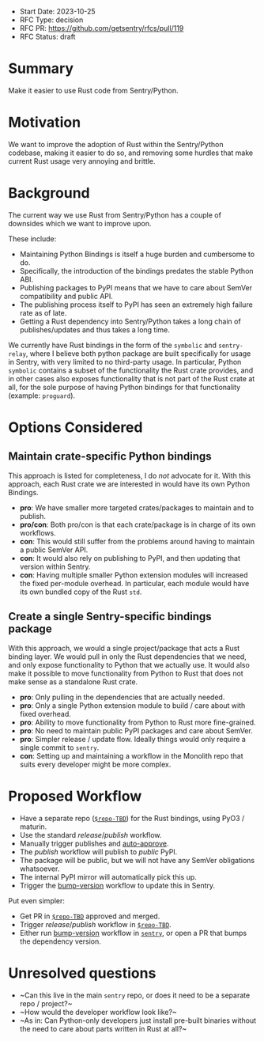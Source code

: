- Start Date: 2023-10-25
- RFC Type: decision
- RFC PR: https://github.com/getsentry/rfcs/pull/119
- RFC Status: draft

# Summary

Make it easier to use Rust code from Sentry/Python.

# Motivation

We want to improve the adoption of Rust within the Sentry/Python codebase, making it easier to do so,
and removing some hurdles that make current Rust usage very annoying and brittle.

# Background

The current way we use Rust from Sentry/Python has a couple of downsides which we want to improve upon.

These include:

- Maintaining Python Bindings is itself a huge burden and cumbersome to do.
- Specifically, the introduction of the bindings predates the stable Python ABI.
- Publishing packages to PyPI means that we have to care about SemVer compatibility and public API.
- The publishing process itself to PyPI has seen an extremely high failure rate as of late.
- Getting a Rust dependency into Sentry/Python takes a long chain of publishes/updates and thus takes a long time.

We currently have Rust bindings in the form of the `symbolic` and `sentry-relay`,
where I believe both python package are built specifically for usage in Sentry, with very limited to no third-party usage.
In particular, Python `symbolic` contains a subset of the functionality the Rust crate provides,
and in other cases also exposes functionality that is not part of the Rust crate at all,
for the sole purpose of having Python bindings for that functionality (example: `proguard`).

# Options Considered

## Maintain crate-specific Python bindings

This approach is listed for completeness, I do _not_ advocate for it.
With this approach, each Rust crate we are interested in would have its own Python Bindings.

- **pro**: We have smaller more targeted crates/packages to maintain and to publish.
- **pro/con**: Both pro/con is that each crate/package is in charge of its own workflows.
- **con**: This would still suffer from the problems around having to maintain a public SemVer API.
- **con**: It would also rely on publishing to PyPI, and then updating that version within Sentry.
- **con**: Having multiple smaller Python extension modules will increased the fixed per-module overhead.
  In particular, each module would have its own bundled copy of the Rust `std`.

## Create a single Sentry-specific bindings package

With this approach, we would a single project/package that acts a Rust binding layer.
We would pull in only the Rust dependencies that we need, and only expose functionality to Python that we actually use.
It would also make it possible to move functionality from Python to Rust that does not make sense as a standalone
Rust crate.

- **pro**: Only pulling in the dependencies that are actually needed.
- **pro**: Only a single Python extension module to build / care about with fixed overhead.
- **pro**: Ability to move functionality from Python to Rust more fine-grained.
- **pro**: No need to maintain public PyPI packages and care about SemVer.
- **pro**: Simpler release / update flow. Ideally things would only require a single commit to `sentry`.
- **con**: Setting up and maintaining a workflow in the Monolith repo that suits every developer might be more complex.

# Proposed Workflow

- Have a separate repo ([`$repo-TBD`]) for the Rust bindings, using PyO3 / maturin.
- Use the standard _release_/_publish_ workflow.
- Manually trigger publishes and [auto-approve](https://github.com/getsentry/publish/blob/main/.github/workflows/auto-approve.yml).
- The _publish_ workflow will publish to _public_ PyPI.
- The package will be public, but we will not have any SemVer obligations whatsoever.
- The internal PyPI mirror will automatically pick this up.
- Trigger the [bump-version] workflow to update this in Sentry.

Put even simpler:

- Get PR in [`$repo-TBD`] approved and merged.
- Trigger _release_/_publish_ workflow in [`$repo-TBD`].
- Either run [bump-version] workflow in [`sentry`], or open a PR that bumps the dependency version.

# Unresolved questions

- ~Can this live in the main `sentry` repo, or does it need to be a separate repo / project?~
- ~How would the developer workflow look like?~
- ~As in: Can Python-only developers just install pre-built binaries without the need to care about parts written in Rust at all?~

[bump-version]: https://github.com/getsentry/sentry/actions/workflows/bump-version.yml
[`$repo-TBD`]: https://github.com/getsentry/$repo-TBD
[`sentry`]: https://github.com/getsentry/sentry
